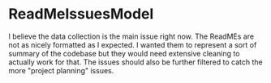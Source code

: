 # ReadMeIssuesModel

I believe the data collection is the main issue right now. The ReadMEs are not as nicely formatted as I expected. I wanted them to represent a sort of summary of the codebase but they would need extensive cleaning to actually work for that. The issues should also be further filtered to catch the more "project planning" issues.